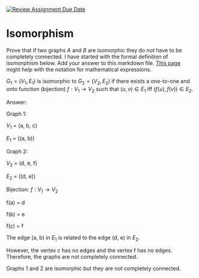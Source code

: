 [![Review Assignment Due Date](https://classroom.github.com/assets/deadline-readme-button-24ddc0f5d75046c5622901739e7c5dd533143b0c8e959d652212380cedb1ea36.svg)](https://classroom.github.com/a/QM7QGF1q)
# Isomorphism

Prove that if two graphs $A$ and $B$ are isomorphic they do *not* have to
be completely connected. I have started with the formal definition of
isomorphism below. Add your answer to this markdown file. [This
page](https://docs.github.com/en/get-started/writing-on-github/working-with-advanced-formatting/writing-mathematical-expressions)
might help with the notation for mathematical expressions.

$G_1=(V_1 , E_1)$ is isomorphic to $G_2 = (V_2, E_2)$ if there exists a
one-to-one and onto function (bijection) $f: V_1 \rightarrow V_2$ such that $(u,v)
\in E_1$ iff $(f(u),f(v)) \in E_2$.

Answer:

Graph 1:

$V_1$ = (a, b, c)

$E_1$ = ((a, b))

Graph 2:

$V_2$ = (d, e, f)

$E_2$ = ((d, e))

Bijection: $f: V_1 \rightarrow V_2$

f(a) = d

f(b) = e

f(c) = f

The edge (a, b) in $E_1$ is related to the edge (d, e) in $E_2$.

However, the vertex c has no edges and the vertex f has no edges. Therefore, the graphs are not completely connected.

Graphs 1 and 2 are isomorphic but they are not completely connected.
